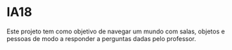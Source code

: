 # IA18

Este projeto tem como objetivo de navegar um mundo com salas, objetos e pessoas de modo a responder a perguntas dadas pelo professor.
